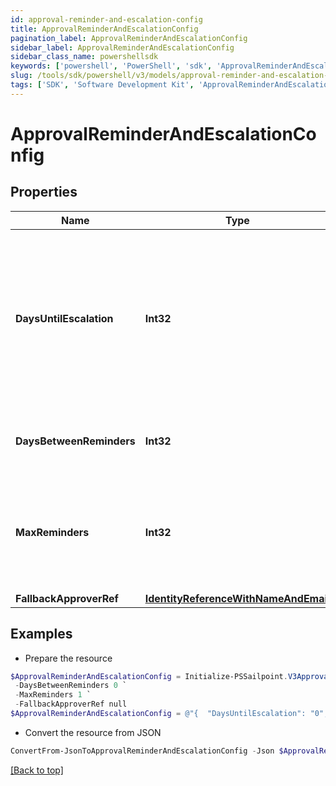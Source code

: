 ```yaml
---
id: approval-reminder-and-escalation-config
title: ApprovalReminderAndEscalationConfig
pagination_label: ApprovalReminderAndEscalationConfig
sidebar_label: ApprovalReminderAndEscalationConfig
sidebar_class_name: powershellsdk
keywords: ['powershell', 'PowerShell', 'sdk', 'ApprovalReminderAndEscalationConfig', 'ApprovalReminderAndEscalationConfig'] 
slug: /tools/sdk/powershell/v3/models/approval-reminder-and-escalation-config
tags: ['SDK', 'Software Development Kit', 'ApprovalReminderAndEscalationConfig', 'ApprovalReminderAndEscalationConfig']
---
```



# ApprovalReminderAndEscalationConfig

## Properties

Name | Type | Description | Notes
------------ | ------------- | ------------- | -------------
**DaysUntilEscalation** | **Int32** | Number of days to wait before the first reminder. If no reminders are configured, then this is the number of days to wait before escalation. | [optional] 
**DaysBetweenReminders** | **Int32** | Number of days to wait between reminder notifications. | [optional] 
**MaxReminders** | **Int32** | Maximum number of reminder notification to send to the reviewer before approval escalation. | [optional] 
**FallbackApproverRef** | [**IdentityReferenceWithNameAndEmail**](identity-reference-with-name-and-email) |  | [optional] 

## Examples

- Prepare the resource
```powershell
$ApprovalReminderAndEscalationConfig = Initialize-PSSailpoint.V3ApprovalReminderAndEscalationConfig  -DaysUntilEscalation 0 `
 -DaysBetweenReminders 0 `
 -MaxReminders 1 `
 -FallbackApproverRef null
$ApprovalReminderAndEscalationConfig = @"{  "DaysUntilEscalation": "0", "DaysBetweenReminders": "0", "MaxReminders": "1", "FallbackApproverRef": "null "}"@
```

- Convert the resource from JSON
```powershell
ConvertFrom-JsonToApprovalReminderAndEscalationConfig -Json $ApprovalReminderAndEscalationConfig
```


[[Back to top]](#) 

